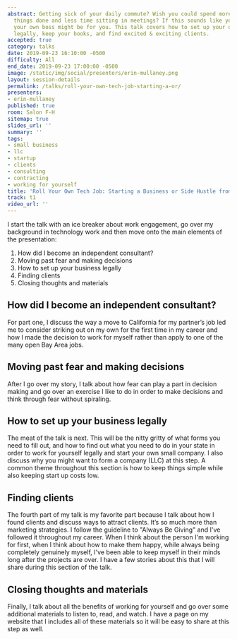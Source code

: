 ```yaml
---
abstract: Getting sick of your daily commute? Wish you could spend more time getting
  things done and less time sitting in meetings? If this sounds like you, becoming
  your own boss might be for you. This talk covers how to set up your own business
  legally, keep your books, and find excited & exciting clients.
accepted: true
category: talks
date: 2019-09-23 16:10:00 -0500
difficulty: All
end_date: 2019-09-23 17:00:00 -0500
image: /static/img/social/presenters/erin-mullaney.png
layout: session-details
permalink: /talks/roll-your-own-tech-job-starting-a-or/
presenters:
- erin-mullaney
published: true
room: Salon F-H
sitemap: true
slides_url: ''
summary: ''
tags:
- small business
- llc
- startup
- clients
- consulting
- contracting
- working for yourself
title: 'Roll Your Own Tech Job: Starting a Business or Side Hustle from Scratch'
track: t1
video_url: ''
---
```


I start the talk with an ice breaker about work engagement, go over my background in technology work and then move onto the main elements of the presentation:

1. How did I become an independent consultant?
2. Moving past fear and making decisions
3. How to set up your business legally
4. Finding clients
5. Closing thoughts and materials

How did I become an independent consultant?
--------------------------------------------------------------------

For part one, I discuss the way a move to California for my partner’s job led me to consider striking out on my own for the first time in my career and how I made the decision to work for myself rather than apply to one of the many open Bay Area jobs.

Moving past fear and making decisions
---------------------------------------------------------

After I go over my story, I talk about how fear can play a part in decision making and go over an exercise I like to do in order to make decisions and think through fear without spiraling.

How to set up your business legally
---------------------------------------------------

The meat of the talk is next. This will be the nitty gritty of what forms you need to fill out, and how to find out what you need to do in your state in order to work for yourself legally and start your own small company. I also discuss why you might want to form a company (LLC) at this step. A common theme throughout this section is how to keep things simple while also keeping start up costs low.

Finding clients
---------------------

The fourth part of my talk is my favorite part because I talk about how I found clients and discuss ways to attract clients. It’s so much more than marketing strategies. I follow the guideline to "Always Be Giving" and I've followed it throughout my career. When I think about the person I'm working for first, when I think about how to make them happy, while always being completely genuinely myself, I've been able to keep myself in their minds long after the projects are over. I have a few stories about this that I will share during this section of the talk.


Closing thoughts and materials
----------------------------------------------

Finally, I talk about all the benefits of working for yourself and go over some additional materials to listen to, read, and watch. I have a page on my website that I includes all of these materials so it will be easy to share at this step as well.